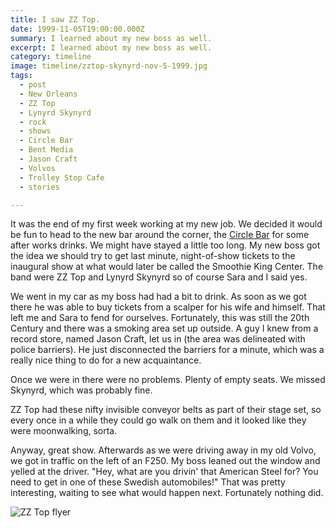 ```yaml
---
title: I saw ZZ Top.
date: 1999-11-05T19:00:00.000Z
summary: I learned about my new boss as well.
excerpt: I learned about my new boss as well.
category: timeline
image: timeline/zztop-skynyrd-nov-5-1999.jpg
tags:
  - post 
  - New Orleans
  - ZZ Top
  - Lynyrd Skynyrd
  - rock
  - shows
  - Circle Bar
  - Bent Media
  - Jason Craft
  - Volvos
  - Trolley Stop Cafe
  - stories

---
```


It was the end of my first week working at my new job. We decided it would be fun to head to the new bar around the corner, the [Circle Bar](https://davidrhoden.com/tags/circle-bar/) for some after works drinks. We might have stayed a little too long. My new boss got the idea we should try to get last minute, night-of-show tickets to the inaugural show at what would later be called the Smoothie King Center. The band were ZZ Top and Lynyrd Skynyrd so of course Sara and I said yes.

We went in my car as my boss had had a bit to drink. As soon as we got there he was able to buy tickets from a scalper for his wife and himself. That left me and Sara to fend for ourselves. Fortunately, this was still the 20th Century and there was a smoking area set up outside. A guy I knew from a record store, named Jason Craft, let us in (the area was delineated with police barriers). He just disconnected the barriers for a minute, which was a really nice thing to do for a new acquaintance.

Once we were in there were no problems. Plenty of empty seats. We missed Skynyrd, which was probably fine.

ZZ Top had these nifty invisible conveyor belts as part of their stage set, so every once in a while they could go walk on them and it looked like they were moonwalking, sorta.

Anyway, great show. Afterwards as we were driving away in my old Volvo, we got in traffic on the left of an F250. My boss leaned out the window and yelled at the driver. "Hey, what are you drivin' that American Steel for? You need to get in one of these Swedish automobiles!" That was pretty interesting, waiting to see what would happen next. Fortunately nothing did.

![ZZ Top flyer](/static/img/timeline/zztop-skynyrd-nov-5-1999.jpg)

